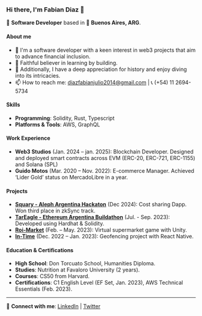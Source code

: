 ### Hi there, I'm Fabian Diaz 👋

🔭 **Software Developer** based in 📍 **Buenos Aires, ARG**.

#### About me
- 💬 I'm a software developer with a keen interest in web3 projects that aim to advance financial inclusion. 
- 🌱 Faithful believer in learning by building.
- 📘 Additionally, I have a deep appreciation for history and enjoy diving into its intricacies.
- 📫 How to reach me: [diazfabianjulio2014@gmail.com](mailto:diazfabianjulio2014@gmail.com) | 📞 (+54) 11 2694-5734
  
#### Skills
- **Programming**: Solidity, Rust, Typescript
- **Platforms & Tools**: AWS, GraphQL

#### Work Experience
- **Web3 Studios** (Jan. 2024 – jan. 2025): Blockchain Developer. Designed and deployed smart contracts across EVM (ERC-20, ERC-721, ERC-1155) and Solana (SPL)
- **Guido Motos** (Mar. 2020 – Nov. 2022): E-commerce Manager. Achieved ‘Lider Gold’ status on MercadoLibre in a year.
  
#### Projects
- **[Squary - Aleph Argentina Hackaton](https://squary.xyz/)** (Dec 2024): Cost sharing Dapp. Won third place in zkSync track.
- **[TarEagle - Ethereum Argentina Buildathon](https://github.com/TarEagle)** (Jul. - Sep. 2023): Developed using Hardhat & Solidity.
- **[Roi-Market](https://github.com/fabian416/roimarket)** (Feb. – May. 2023): Virtual supermarket game with Unity.
- **[In-Time](https://github.com/fabian416/InTime)** (Dec. 2022 – Jan. 2023): Geofencing project with React Native.

#### Education & Certifications
- **High School**: Don Torcuato School, Humanities Diploma.
- **Studies**: Nutrition at Favaloro University (2 years).
- **Courses**: CS50 from Harvard.
- **Certifications**: C1 English Level (EF Set, Jan. 2023), AWS Technical Essentials (Feb. 2023).

---

🔗 **Connect with me**: [LinkedIn](https://www.linkedin.com/in/fabian-diaz-425a69227/) | [Twitter](https://twitter.com/Fabian_diaz222)


